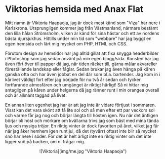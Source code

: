 
Viktorias hemsida med Anax Flat
===============================

Mitt namn är Viktoria Haapaoja, jag är dock mest känd som "Viza" här nere i Karlskrona. Ursprungligen kommer jag från Västmanland, närmare bestämt den lilla hålan Strömsholm, vilken är känd för sina hästar och ett av nordens bästa djursjukhus. Hittills under min tid som "webbare" har jag byggt en egen hemsida och lärt mig mycket om PHP, HTML och CSS.

Förutom design av hemsidor har jag alltid gillat att fixa snygga headerbilder i Photoshop som jag sedan använt på min egen blogg/sida. Konsten har jag även fört över till papper då jag, när tiden räcker till, gärna målar akvareller föreställande landskap eller fåglar. Sedan brukar jag även hänga på kåren ganska ofta och har även jobbat en del där som bl.a. bartender. Jag kom in i kårlivet väldigt fort efter jag började för nu två år sedan och tycker fortfarande atmosfären och umgänget är riktigt härligt! Så ni hittar mig antagligen på kåren under helgerna då jag ränner runt i min orangea overall och är allmänt taggad på livet.

En annan liten egenhet jag har är att jag inte är vidare förtjust i sommaren. Visst kan det vara skönt att få lite sol och så men efter ett par veckors sol och värme får jag nog och börjar längta till hösten igen. Nu när det äntligen börjar bli höst och mörkare om kvällarna trivs jag som bäst med mina tända ljus och mysiga tröjor. En riktig vinter är dock favoriten på året, vilket jag får när jag åker hemhem igen runt jul, då det (tyvärr) oftast inte blir så mycket snö här nere i söder. För det är helt ärligt inte en riktig vinter om det inte ligger snö på backen, om ni frågar mig.

<center>![Viktoria](img/me.jpg "Viktoria Haapaoja")</center>
